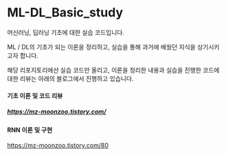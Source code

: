 # ML-DL_Basic_study
머신러닝, 딥러닝 기초에 대한 실습 코드입니다.

ML / DL의 기초가 되는 이론을 정리하고, 실습을 통해 과거에 배웠던 지식을 상기시키고자 합니다.

해당 리포지토리에선 실습 코드만 올리고, 이론을 정리한 내용과 실습을 진행한 코드에 대한 리뷰는 아래의 블로그에서 진행하고 있습니다. 

#### 기초 이론 및 코드 리뷰 
##### https://mz-moonzoo.tistory.com/

#### RNN 이론 및 구현
https://mz-moonzoo.tistory.com/80
